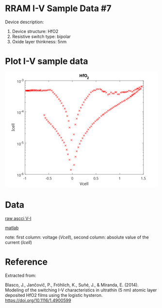 # RRAM I-V Sample Data #7

Device description:
1. Device structure: HfO2 
2. Resistive switch type: bipolar
3. Oxide layer thinkness: 5nm


# Plot I-V sample data

![i-v](i-v-2-3.svg)


# Data

[raw ascci V-I ](i-v-2-3.csv)

[matlab](i-v-2-3.mat)

note: first column: voltage (*Vcell*), second column: absolute value of the current (*Icell*)

# Reference

Extracted from:

Blasco, J., Jančovič, P., Fröhlich, K., Suñé, J., & Miranda, E. (2014). Modeling of the switching I-V characteristics in ultrathin (5 nm) atomic layer deposited HfO2 films using the logistic hysteron.  https://doi.org/10.1116/1.4900599